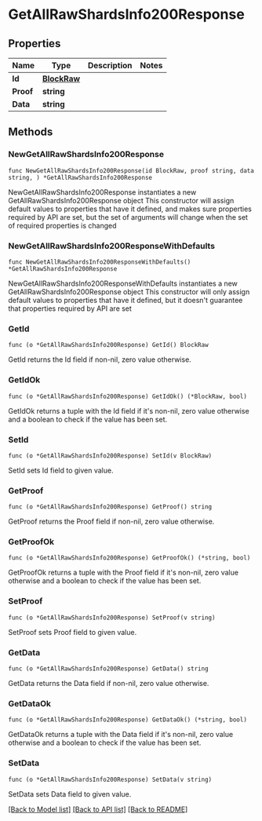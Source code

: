 # GetAllRawShardsInfo200Response

## Properties

Name | Type | Description | Notes
------------ | ------------- | ------------- | -------------
**Id** | [**BlockRaw**](BlockRaw.md) |  | 
**Proof** | **string** |  | 
**Data** | **string** |  | 

## Methods

### NewGetAllRawShardsInfo200Response

`func NewGetAllRawShardsInfo200Response(id BlockRaw, proof string, data string, ) *GetAllRawShardsInfo200Response`

NewGetAllRawShardsInfo200Response instantiates a new GetAllRawShardsInfo200Response object
This constructor will assign default values to properties that have it defined,
and makes sure properties required by API are set, but the set of arguments
will change when the set of required properties is changed

### NewGetAllRawShardsInfo200ResponseWithDefaults

`func NewGetAllRawShardsInfo200ResponseWithDefaults() *GetAllRawShardsInfo200Response`

NewGetAllRawShardsInfo200ResponseWithDefaults instantiates a new GetAllRawShardsInfo200Response object
This constructor will only assign default values to properties that have it defined,
but it doesn't guarantee that properties required by API are set

### GetId

`func (o *GetAllRawShardsInfo200Response) GetId() BlockRaw`

GetId returns the Id field if non-nil, zero value otherwise.

### GetIdOk

`func (o *GetAllRawShardsInfo200Response) GetIdOk() (*BlockRaw, bool)`

GetIdOk returns a tuple with the Id field if it's non-nil, zero value otherwise
and a boolean to check if the value has been set.

### SetId

`func (o *GetAllRawShardsInfo200Response) SetId(v BlockRaw)`

SetId sets Id field to given value.


### GetProof

`func (o *GetAllRawShardsInfo200Response) GetProof() string`

GetProof returns the Proof field if non-nil, zero value otherwise.

### GetProofOk

`func (o *GetAllRawShardsInfo200Response) GetProofOk() (*string, bool)`

GetProofOk returns a tuple with the Proof field if it's non-nil, zero value otherwise
and a boolean to check if the value has been set.

### SetProof

`func (o *GetAllRawShardsInfo200Response) SetProof(v string)`

SetProof sets Proof field to given value.


### GetData

`func (o *GetAllRawShardsInfo200Response) GetData() string`

GetData returns the Data field if non-nil, zero value otherwise.

### GetDataOk

`func (o *GetAllRawShardsInfo200Response) GetDataOk() (*string, bool)`

GetDataOk returns a tuple with the Data field if it's non-nil, zero value otherwise
and a boolean to check if the value has been set.

### SetData

`func (o *GetAllRawShardsInfo200Response) SetData(v string)`

SetData sets Data field to given value.



[[Back to Model list]](../README.md#documentation-for-models) [[Back to API list]](../README.md#documentation-for-api-endpoints) [[Back to README]](../README.md)


